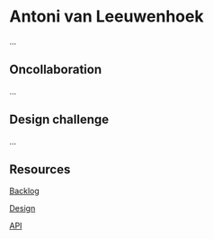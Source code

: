# Antoni van Leeuwenhoek
...

## Oncollaboration
...

## Design challenge
...

## Resources

[Backlog](...)

[Design](https://www.figma.com/design/PbMAVjDmeSEX5hj85mbNhB/Webinar-RT?m=auto&t=AkmaF32XGHtGSAzK-6)

[API](...)
